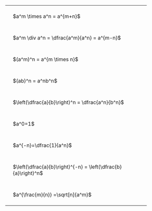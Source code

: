 ---
---

<style type="text/css">
#T_45943 th.col_heading {
  text-align: left;
  font-size: 1em;
}
#T_45943 td {
  text-align: left;
  font-size: 1em;
  padding: 1.5em;
}
#T_45943_row0_col0, #T_45943_row1_col0, #T_45943_row2_col0, #T_45943_row3_col0, #T_45943_row4_col0, #T_45943_row5_col0, #T_45943_row6_col0, #T_45943_row7_col0, #T_45943_row8_col0 {
  width: 400px;
  white-space: pre-wrap;
}
</style>
<table id="T_45943">
  <thead>
  </thead>
  <tbody>
    <tr>
      <td id="T_45943_row0_col0" class="data row0 col0" >$a^m \times a^n = a^{m+n}$</td>
    </tr>
    <tr>
      <td id="T_45943_row1_col0" class="data row1 col0" >$a^m \div a^n = \dfrac{a^m}{a^n} = a^{m-n}$</td>
    </tr>
    <tr>
      <td id="T_45943_row2_col0" class="data row2 col0" >$(a^m)^n = a^{m \times n}$</td>
    </tr>
    <tr>
      <td id="T_45943_row3_col0" class="data row3 col0" >$(ab)^n = a^nb^n$</td>
    </tr>
    <tr>
      <td id="T_45943_row4_col0" class="data row4 col0" >$\left(\dfrac{a}{b}\right)^n = \dfrac{a^n}{b^n}$</td>
    </tr>
    <tr>
      <td id="T_45943_row5_col0" class="data row5 col0" >$a^0=1$</td>
    </tr>
    <tr>
      <td id="T_45943_row6_col0" class="data row6 col0" >$a^{-n}=\dfrac{1}{a^n}$</td>
    </tr>
    <tr>
      <td id="T_45943_row7_col0" class="data row7 col0" >$\left(\dfrac{a}{b}\right)^{-n} = \left(\dfrac{b}{a}\right)^n$</td>
    </tr>
    <tr>
      <td id="T_45943_row8_col0" class="data row8 col0" >$a^{\frac{m}{n}} =\sqrt[n]{a^m}$</td>
    </tr>
  </tbody>
</table>
